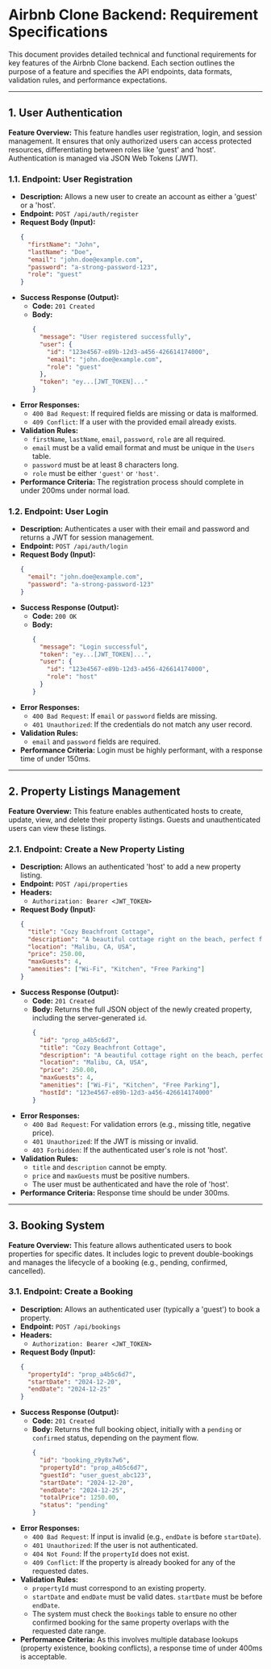 # Airbnb Clone Backend: Requirement Specifications

This document provides detailed technical and functional requirements for key features of the Airbnb Clone backend. Each section outlines the purpose of a feature and specifies the API endpoints, data formats, validation rules, and performance expectations.

---

## 1. User Authentication

**Feature Overview:** This feature handles user registration, login, and session management. It ensures that only authorized users can access protected resources, differentiating between roles like 'guest' and 'host'. Authentication is managed via JSON Web Tokens (JWT).

### 1.1. Endpoint: User Registration

- **Description:** Allows a new user to create an account as either a 'guest' or a 'host'.
- **Endpoint:** `POST /api/auth/register`
- **Request Body (Input):**
  ```json
  {
    "firstName": "John",
    "lastName": "Doe",
    "email": "john.doe@example.com",
    "password": "a-strong-password-123",
    "role": "guest"
  }
  ```
- **Success Response (Output):**
  - **Code:** `201 Created`
  - **Body:**
    ```json
    {
      "message": "User registered successfully",
      "user": {
        "id": "123e4567-e89b-12d3-a456-426614174000",
        "email": "john.doe@example.com",
        "role": "guest"
      },
      "token": "ey...[JWT_TOKEN]..."
    }
    ```
- **Error Responses:**
  - `400 Bad Request`: If required fields are missing or data is malformed.
  - `409 Conflict`: If a user with the provided email already exists.
- **Validation Rules:**
  - `firstName`, `lastName`, `email`, `password`, `role` are all required.
  - `email` must be a valid email format and must be unique in the `Users` table.
  - `password` must be at least 8 characters long.
  - `role` must be either `'guest'` or `'host'`.
- **Performance Criteria:** The registration process should complete in under 200ms under normal load.

### 1.2. Endpoint: User Login

- **Description:** Authenticates a user with their email and password and returns a JWT for session management.
- **Endpoint:** `POST /api/auth/login`
- **Request Body (Input):**
  ```json
  {
    "email": "john.doe@example.com",
    "password": "a-strong-password-123"
  }
  ```
- **Success Response (Output):**
  - **Code:** `200 OK`
  - **Body:**
    ```json
    {
      "message": "Login successful",
      "token": "ey...[JWT_TOKEN]...",
      "user": {
        "id": "123e4567-e89b-12d3-a456-426614174000",
        "role": "host"
      }
    }
    ```
- **Error Responses:**
  - `400 Bad Request`: If `email` or `password` fields are missing.
  - `401 Unauthorized`: If the credentials do not match any user record.
- **Validation Rules:**
  - `email` and `password` fields are required.
- **Performance Criteria:** Login must be highly performant, with a response time of under 150ms.

---

## 2. Property Listings Management

**Feature Overview:** This feature enables authenticated hosts to create, update, view, and delete their property listings. Guests and unauthenticated users can view these listings.

### 2.1. Endpoint: Create a New Property Listing

- **Description:** Allows an authenticated 'host' to add a new property listing.
- **Endpoint:** `POST /api/properties`
- **Headers:**
  - `Authorization: Bearer <JWT_TOKEN>`
- **Request Body (Input):**
  ```json
  {
    "title": "Cozy Beachfront Cottage",
    "description": "A beautiful cottage right on the beach, perfect for a weekend getaway.",
    "location": "Malibu, CA, USA",
    "price": 250.00,
    "maxGuests": 4,
    "amenities": ["Wi-Fi", "Kitchen", "Free Parking"]
  }
  ```
- **Success Response (Output):**
  - **Code:** `201 Created`
  - **Body:** Returns the full JSON object of the newly created property, including the server-generated `id`.
    ```json
    {
      "id": "prop_a4b5c6d7",
      "title": "Cozy Beachfront Cottage",
      "description": "A beautiful cottage right on the beach, perfect for a weekend getaway.",
      "location": "Malibu, CA, USA",
      "price": 250.00,
      "maxGuests": 4,
      "amenities": ["Wi-Fi", "Kitchen", "Free Parking"],
      "hostId": "123e4567-e89b-12d3-a456-426614174000"
    }
    ```
- **Error Responses:**
  - `400 Bad Request`: For validation errors (e.g., missing title, negative price).
  - `401 Unauthorized`: If the JWT is missing or invalid.
  - `403 Forbidden`: If the authenticated user's role is not 'host'.
- **Validation Rules:**
  - `title` and `description` cannot be empty.
  - `price` and `maxGuests` must be positive numbers.
  - The user must be authenticated and have the role of 'host'.
- **Performance Criteria:** Response time should be under 300ms.

---

## 3. Booking System

**Feature Overview:** This feature allows authenticated users to book properties for specific dates. It includes logic to prevent double-bookings and manages the lifecycle of a booking (e.g., pending, confirmed, cancelled).

### 3.1. Endpoint: Create a Booking

- **Description:** Allows an authenticated user (typically a 'guest') to book a property.
- **Endpoint:** `POST /api/bookings`
- **Headers:**
  - `Authorization: Bearer <JWT_TOKEN>`
- **Request Body (Input):**
  ```json
  {
    "propertyId": "prop_a4b5c6d7",
    "startDate": "2024-12-20",
    "endDate": "2024-12-25"
  }
  ```
- **Success Response (Output):**
  - **Code:** `201 Created`
  - **Body:** Returns the full booking object, initially with a `pending` or `confirmed` status, depending on the payment flow.
    ```json
    {
      "id": "booking_z9y8x7w6",
      "propertyId": "prop_a4b5c6d7",
      "guestId": "user_guest_abc123",
      "startDate": "2024-12-20",
      "endDate": "2024-12-25",
      "totalPrice": 1250.00,
      "status": "pending"
    }
    ```
- **Error Responses:**
  - `400 Bad Request`: If input is invalid (e.g., `endDate` is before `startDate`).
  - `401 Unauthorized`: If the user is not authenticated.
  - `404 Not Found`: If the `propertyId` does not exist.
  - `409 Conflict`: If the property is already booked for any of the requested dates.
- **Validation Rules:**
  - `propertyId` must correspond to an existing property.
  - `startDate` and `endDate` must be valid dates. `startDate` must be before `endDate`.
  - The system must check the `Bookings` table to ensure no other confirmed booking for the same property overlaps with the requested date range.
- **Performance Criteria:** As this involves multiple database lookups (property existence, booking conflicts), a response time of under 400ms is acceptable.
```
